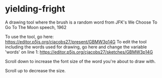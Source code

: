 # yielding-fright
A drawing tool where the brush is a random word from JFK's We Choose To Go To The Moon speech, 1962

To use the tool, go here: https://editor.p5js.org/cjacobs27/present/GBMW3p14G
To edit the tool including the words used for drawing, go here and change the variable 'words' on line 1: https://editor.p5js.org/cjacobs27/sketches/GBMW3p14G

Scroll down to increase the font size of the word you're about to draw with.

Scroll up to decrease the size.
